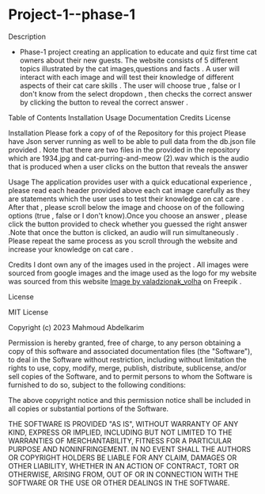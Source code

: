 # Project-1--phase-1

Description

- Phase-1 project creating an application to educate and quiz first time cat owners about their new guests. The website consists of 5 different topics illustrated by the cat images,questions and facts . A user will interact with each image and will test their knowledge of different aspects of their cat care skills .  The user will choose true , false or I don't know from the select dropdown , then checks the correct answer by clicking the button to reveal the correct answer . 


Table of Contents
Installation
Usage
Documentation
Credits
License



Installation 
Please fork a copy of of the Repository for this project
Please have Json server running as well to be able to pull data from the db.json file provided . 
Note that there are two files in the provided in the repository which are 1934.jpg and cat-purring-and-meow (2).wav which is the audio that is produced when a user clicks on the button that reveals the answer 

Usage
The application provides user with a quick educational experience , please read each header provided above each cat image carefully as they are statements which the user uses to test their knowledge on cat care . After that , please scroll below the image and choose on of the following options (true , false or I don't know).Once you choose an answer , please click the button provided to check whether you guessed the right answer .Note that once the button is clicked, an audio will run simultaneously . Please repeat the same process as you scroll through the website and increase your knowledge on cat care .


Credits
I dont own any of the images used in the project . All images were sourced from google images and the image used as the logo for my website was sourced from this website <a href="https://www.freepik.com/free-vector/cat-silhouette-set-vector-illustration_26123617.htm#query=cat%20logo&position=47&from_view=search&track=ais">Image by valadzionak_volha</a> on Freepik . 


License

MIT License

Copyright (c) 2023 Mahmoud Abdelkarim

Permission is hereby granted, free of charge, to any person obtaining a copy of this software and associated documentation files (the "Software"), to deal in the Software without restriction, including without limitation the rights to use, copy, modify, merge, publish, distribute, sublicense, and/or sell copies of the Software, and to permit persons to whom the Software is furnished to do so, subject to the following conditions:

The above copyright notice and this permission notice shall be included in all copies or substantial portions of the Software.

THE SOFTWARE IS PROVIDED "AS IS", WITHOUT WARRANTY OF ANY KIND, EXPRESS OR IMPLIED, INCLUDING BUT NOT LIMITED TO THE WARRANTIES OF MERCHANTABILITY, FITNESS FOR A PARTICULAR PURPOSE AND NONINFRINGEMENT. IN NO EVENT SHALL THE AUTHORS OR COPYRIGHT HOLDERS BE LIABLE FOR ANY CLAIM, DAMAGES OR OTHER LIABILITY, WHETHER IN AN ACTION OF CONTRACT, TORT OR OTHERWISE, ARISING FROM, OUT OF OR IN CONNECTION WITH THE SOFTWARE OR THE USE OR OTHER DEALINGS IN THE SOFTWARE.


